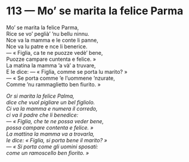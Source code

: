 # 113 — Mo’ se marita la felice Parma

Mo’ se marita la felice Parma,  
Rice se vo’ peglià’ ’nu bellu ninnu.  
Nce va la mamma e le conte li panne,  
Nce va lu patre e nce li benerice.  
— « Figlia, ca te ne puozze vedè’ bene,  
Puozze campare cuntenta e felice. »  
La matina la mamma ’a và’ a truvare,  
E le dice: — « Figlia, comme se porta lu marito? »  
— « Se porta comme ’e l’uommene ’nzurate,  
Comme ’nu rammaglietto ben fiurito. »

_Or si marita la felice Palma,  
dice che vuol pigliare un bel figliolo.  
Ci va la mamma e numera il corredo,  
ci va il padre che li benedice:  
— « Figlia, che te ne possa veder bene,  
possa campare contenta e felice. »  
La mattina la mamma va a trovarla,  
le dice: « Figlia, si porta bene il marito? »  
— « Si porta come gli uomini sposati:  
come un ramoscello ben fiorito. »_

